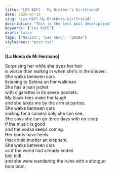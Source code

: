 ```yaml
---
title: "LOS KGFC - My Brother's Girlfriend"
date: 2020-07-14
slug: "Los-KGFC-My-Brothers-Girlfriend"
description: "This is the test post description"
keywords: ["Los KGFC"]
draft: false
tags: ["Mexico", "Los KGFC", "2010s"]
stylesheet: "post.css"
---
```

**[La Novia de Mi Hermano]**  

Surprising her while she dyes her hair  
is worse than walkng in when she's in the shower.  
She walks between cars  
listening to Selena on her walkman.  
She has a jean jacket  
with cigarettes in its seven pockets.  
My black tees make her laugh  
and she takes me by the arm at parties.  
She walks between cars  
smiling for a camera only she can see.  
She says she can go three days with no sleep  
if the music is good  
and the vodka keeps comng.  
Her boots have heels  
that could murder an elephant.  
She walks between cars  
as if the world had already ended  
bidi bidi  
and she were wandering the ruins with a shotgun  
bom bom.